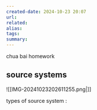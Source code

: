 ```yaml
---
created-date: 2024-10-23 20:07
url:
related:
alias:
tags:
summary:
---
```

chua bai homework
## source systems

![[IMG-20241023202611255.png|]]

types of source system : 
